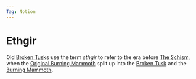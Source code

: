 ```yaml
---
Tag: Notion
---
```

# Ethgir
Old [Broken Tusk](../Organizations/Broken-Tusk.md)s use the term *ethgir* to refer to the era before [The Schism](../History/The-Schism.md), when the [Original Burning Mammoth](../Organizations/Original-Burning-Mammoth.md) split up into the [Broken Tusk](../Organizations/Broken-Tusk.md) and the [Burning Mammoth](../Organizations/Burning-Mammoth.md).